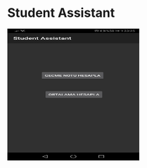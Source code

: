 # Student Assistant

<img src="/images/Screenshot_20200129_232514_com.example.studentassistant.jpg" alt="Ana Sayfa" width="300" height="300"/>